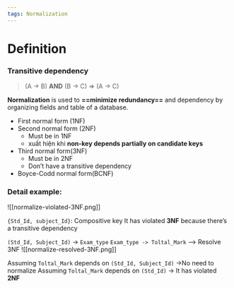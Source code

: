 ```yaml
---
tags: Normalization
---
```


# Definition

### Transitive dependency
> (A → B) **AND** (B → C) ⇒ (A → C)

**Normalization** is used to **==minimize redundancy==** and dependency by organizing fields and table of a database.
- First normal form (1NF)
- Second normal form (2NF)
	- Must be in 1NF
	- xuất hiện khi **non-key depends partially on candidate keys**
- Third normal form(3NF)
	- Must be in 2NF
	- Don’t have a transitive dependency
- Boyce-Codd normal form(BCNF)

### Detail example:
![[normalize-violated-3NF.png]]

`{Std_Id, subject_Id}`: Compositive key
It has violated **3NF** because there’s a transitive dependency

`(Std_Id, Subject_Id)` -> `Exam_type`
`Exam_type -> Toltal_Mark`
—> Resolve 3NF
![[normalize-resolved-3NF.png]]

Assuming `Toltal_Mark` depends on `(Std_Id, Subject_Id)` ->No need to normalize
Assuming `Toltal_Mark` depends on `(Std_Id)` -> It has violated **2NF**
